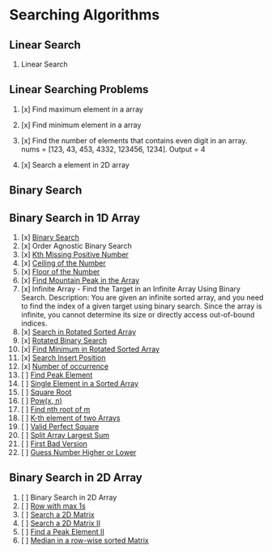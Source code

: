# Searching Algorithms

## Linear Search

01. Linear Search

## Linear Searching Problems

01. [x] Find maximum element in a array

02. [x] Find minimum element in a array

03. [x] Find the number of elements that contains even digit in an array. nums = [123, 43, 453, 4332, 123456, 1234]. Output = 4

04. [x] Search a element in 2D array


## Binary Search

## Binary Search in 1D Array

01. [x] [Binary Search](https://leetcode.com/problems/binary-search/)
02. [x] Order Agnostic Binary Search
03. [x] [Kth Missing Positive Number](https://leetcode.com/problems/kth-missing-positive-number/)
04. [x] [Ceiling of the Number](https://www.geeksforgeeks.org/problems/ceil-the-floor2802/0)
05. [x] [Floor of the Number](https://www.geeksforgeeks.org/floor-in-a-sorted-array/)
06. [x] [Find Mountain Peak in the Array](https://leetcode.com/problems/peak-index-in-a-mountain-array/)
07. [x] Infinite Array - Find the Target in an Infinite Array Using Binary Search. Description: You are given an infinite sorted array, and you need to find the index of a given target using binary search. Since the array is infinite, you cannot determine its size or directly access out-of-bound indices.
08. [x] [Search in Rotated Sorted Array](https://leetcode.com/problems/search-in-rotated-sorted-array/)
09. [x] [Rotated Binary Search](https://leetcode.com/problems/search-in-rotated-sorted-array/)
10. [x] [Find Minimum in Rotated Sorted Array](https://leetcode.com/problems/find-minimum-in-rotated-sorted-array/)
11. [x] [Search Insert Position](https://leetcode.com/problems/search-insert-position/)
12. [x] [Number of occurrence](https://www.geeksforgeeks.org/problems/number-of-occurrence2259/0)
13. [ ] [Find Peak Element](https://leetcode.com/problems/find-peak-element/)
14. [ ] [Single Element in a Sorted Array](https://leetcode.com/problems/single-element-in-a-sorted-array/)
15. [ ] [Square Root](https://leetcode.com/problems/sqrtx/description/)
16. [ ] [Pow(x, n)](https://leetcode.com/problems/powx-n/)
17. [ ] [Find nth root of m](https://www.geeksforgeeks.org/problems/find-nth-root-of-m5843/0)
18. [ ] [K-th element of two Arrays](https://www.geeksforgeeks.org/problems/k-th-element-of-two-sorted-array1317/0)
19. [ ] [Valid Perfect Square](https://leetcode.com/problems/valid-perfect-square)
20. [ ] [Split Array Largest Sum](https://leetcode.com/problems/split-array-largest-sum/)
21. [ ] [First Bad Version](https://leetcode.com/problems/first-bad-version/)
22. [ ] [Guess Number Higher or Lower](https://leetcode.com/problems/guess-number-higher-or-lower/)

## Binary Search in 2D Array

01. [ ] Binary Search in 2D Array
02. [ ] [Row with max 1s](https://www.geeksforgeeks.org/problems/row-with-max-1s0023/0)
03. [ ] [Search a 2D Matrix](https://leetcode.com/problems/search-a-2d-matrix/)
04. [ ] [Search a 2D Matrix II](https://leetcode.com/problems/search-a-2d-matrix-ii/)
05. [ ] [Find a Peak Element II](https://leetcode.com/problems/find-a-peak-element-ii/)
06. [ ] [Median in a row-wise sorted Matrix](https://www.geeksforgeeks.org/problems/median-in-a-row-wise-sorted-matrix1527/0)
